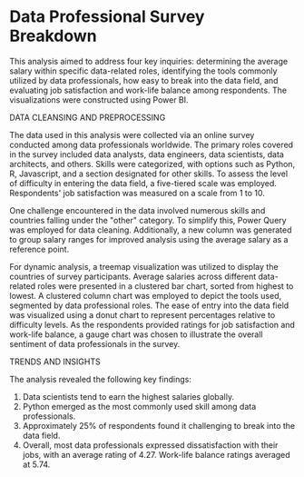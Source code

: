 # Data Professional Survey Breakdown 

This analysis aimed to address four key inquiries: determining the average salary within specific data-related roles, identifying the tools commonly utilized by data professionals, how easy to break into the data field, and evaluating job satisfaction and work-life balance among respondents. The visualizations were constructed using Power BI.

DATA CLEANSING AND PREPROCESSING

The data used in this analysis were collected via an online survey conducted among data professionals worldwide. The primary roles covered in the survey included data analysts, data engineers, data scientists, data architects, and others. Skills were categorized, with options such as Python, R, Javascript, and a section designated for other skills. To assess the level of difficulty in entering the data field, a five-tiered scale was employed. Respondents' job satisfaction was measured on a scale from 1 to 10.

One challenge encountered in the data involved numerous skills and countries falling under the "other" category. To simplify this, Power Query was employed for data cleaning. Additionally, a new column was generated to group salary ranges for improved analysis using the average salary as a reference point.

For dynamic analysis, a treemap visualization was utilized to display the countries of survey participants. Average salaries across different data-related roles were presented in a clustered bar chart, sorted from highest to lowest. A clustered column chart was employed to depict the tools used, segmented by data professional roles. The ease of entry into the data field was visualized using a donut chart to represent percentages relative to difficulty levels. As the respondents provided ratings for job satisfaction and work-life balance, a gauge chart was chosen to illustrate the overall sentiment of data professionals in the survey.

TRENDS AND INSIGHTS

The analysis revealed the following key findings:

1. Data scientists tend to earn the highest salaries globally.
2. Python emerged as the most commonly used skill among data professionals.
3. Approximately 25% of respondents found it challenging to break into the data field.
4. Overall, most data professionals expressed dissatisfaction with their jobs, with an average rating of 4.27. Work-life balance ratings averaged at 5.74.
